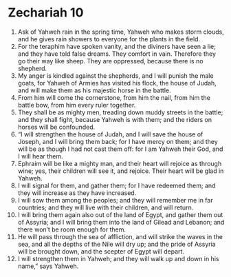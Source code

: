﻿
# Zechariah 10
1. Ask of Yahweh rain in the spring time, Yahweh who makes storm clouds, and he gives rain showers to everyone for the plants in the field. 
2. For the teraphim have spoken vanity, and the diviners have seen a lie; and they have told false dreams. They comfort in vain. Therefore they go their way like sheep. They are oppressed, because there is no shepherd. 
3. My anger is kindled against the shepherds, and I will punish the male goats, for Yahweh of Armies has visited his flock, the house of Judah, and will make them as his majestic horse in the battle. 
4. From him will come the cornerstone, from him the nail, from him the battle bow, from him every ruler together. 
5. They shall be as mighty men, treading down muddy streets in the battle; and they shall fight, because Yahweh is with them; and the riders on horses will be confounded. 
6. “I will strengthen the house of Judah, and I will save the house of Joseph, and I will bring them back; for I have mercy on them; and they will be as though I had not cast them off: for I am Yahweh their God, and I will hear them. 
7. Ephraim will be like a mighty man, and their heart will rejoice as through wine; yes, their children will see it, and rejoice. Their heart will be glad in Yahweh. 
8. I will signal for them, and gather them; for I have redeemed them; and they will increase as they have increased. 
9. I will sow them among the peoples; and they will remember me in far countries; and they will live with their children, and will return. 
10. I will bring them again also out of the land of Egypt, and gather them out of Assyria; and I will bring them into the land of Gilead and Lebanon; and there won’t be room enough for them. 
11. He will pass through the sea of affliction, and will strike the waves in the sea, and all the depths of the Nile will dry up; and the pride of Assyria will be brought down, and the scepter of Egypt will depart. 
12. I will strengthen them in Yahweh; and they will walk up and down in his name,” says Yahweh. 
